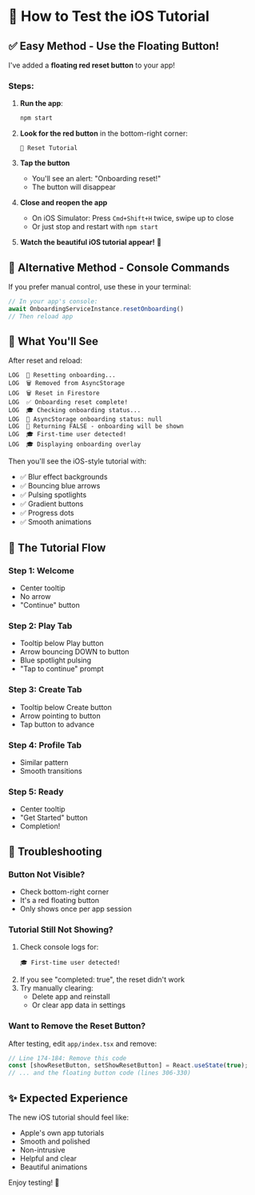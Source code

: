 # 🧪 How to Test the iOS Tutorial

## ✅ Easy Method - Use the Floating Button!

I've added a **floating red reset button** to your app!

### Steps:
1. **Run the app**:
   ```bash
   npm start
   ```

2. **Look for the red button** in the bottom-right corner:
   ```
   🔄 Reset Tutorial
   ```

3. **Tap the button**
   - You'll see an alert: "Onboarding reset!"
   - The button will disappear

4. **Close and reopen the app**
   - On iOS Simulator: Press `Cmd+Shift+H` twice, swipe up to close
   - Or just stop and restart with `npm start`

5. **Watch the beautiful iOS tutorial appear!** 🎉

## 🔧 Alternative Method - Console Commands

If you prefer manual control, use these in your terminal:

```javascript
// In your app's console:
await OnboardingServiceInstance.resetOnboarding()
// Then reload app
```

## 📱 What You'll See

After reset and reload:
```
LOG  🔄 Resetting onboarding...
LOG  🗑️ Removed from AsyncStorage
LOG  🗑️ Reset in Firestore
LOG  ✅ Onboarding reset complete!
LOG  🎓 Checking onboarding status...
LOG  📱 AsyncStorage onboarding status: null
LOG  🎯 Returning FALSE - onboarding will be shown
LOG  🎓 First-time user detected!
LOG  🎓 Displaying onboarding overlay
```

Then you'll see the iOS-style tutorial with:
- ✅ Blur effect backgrounds
- ✅ Bouncing blue arrows
- ✅ Pulsing spotlights
- ✅ Gradient buttons
- ✅ Progress dots
- ✅ Smooth animations

## 🎨 The Tutorial Flow

### Step 1: Welcome
- Center tooltip
- No arrow
- "Continue" button

### Step 2: Play Tab
- Tooltip below Play button
- Arrow bouncing DOWN to button
- Blue spotlight pulsing
- "Tap to continue" prompt

### Step 3: Create Tab  
- Tooltip below Create button
- Arrow pointing to button
- Tap button to advance

### Step 4: Profile Tab
- Similar pattern
- Smooth transitions

### Step 5: Ready
- Center tooltip
- "Get Started" button
- Completion!

## 🐛 Troubleshooting

### Button Not Visible?
- Check bottom-right corner
- It's a red floating button
- Only shows once per app session

### Tutorial Still Not Showing?
1. Check console logs for:
   ```
   🎓 First-time user detected!
   ```
2. If you see "completed: true", the reset didn't work
3. Try manually clearing:
   - Delete app and reinstall
   - Or clear app data in settings

### Want to Remove the Reset Button?
After testing, edit `app/index.tsx` and remove:
```typescript
// Line 174-184: Remove this code
const [showResetButton, setShowResetButton] = React.useState(true);
// ... and the floating button code (lines 306-330)
```

## ✨ Expected Experience

The new iOS tutorial should feel like:
- Apple's own app tutorials
- Smooth and polished
- Non-intrusive
- Helpful and clear
- Beautiful animations

Enjoy testing! 🎉
